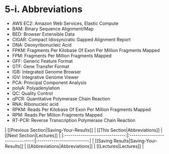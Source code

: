 # 5-i. Abbreviations

* AWS EC2: Amazon Web Services, Elastic Compute
* BAM: Binary Sequence Alignment/Map
* BED: Browser Extensible Data
* CIGAR: Compact Idiosyncratic Gapped Alignment Report
* DNA: Deoxyribonucleic Acid
* FPKM: Fragments Per Kilobase Of Exon Per Million Fragments Mapped
* FPM: Fragments Per Million Fragments Mapped
* GFF: Generic Feature Format
* GTF: Gene Transfer Format
* IGB: Integrated Genome Browser
* IGV: Integrative Genome Viewer
* PCA: Principal Component Analysis
* polyA: Polyadenylation
* QC: Quality Control
* qPCR: Quantitative Polymerase Chain Reaction
* RNA: Ribonucleic acid
* RPKM: Reads Per Kilobase Of Exon Per Million Fragments Mapped
* RPM: Reads Per Million Fragments Mapped
* RT-PCR: Reverse Transcription Polymerase Chain Reaction

| [[Previous Section|Saving-Your-Results]]  | [[This Section|Abbreviations]]  | [[Next Section|Lectures]] |
|:------------------------------:|:-------------------------------:|:-------------------------:|
| [[Saving Results|Saving-Your-Results]]          | [[Abbreviations|Abbreviations]] | [[Lectures|Lectures]]     |


